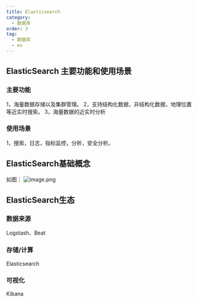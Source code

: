 ```yaml
---
title: Elasticsearch
category:
  - 数据库
order: 3
tag:
  - 数据库
  - es
---
```


## ElasticSearch 主要功能和使用场景
### 主要功能
1，海量数据存储以及集群管理。
2，支持结构化数据，非结构化数据，地理位置等近实时搜索。
3，海量数据的近实时分析
### 使用场景
1，搜索，日志，指标监控，分析，安全分析。
## ElasticSearch基础概念
如图：
![image.png](https://cdn.nlark.com/yuque/0/2024/png/39293052/1712040094374-8247c604-821f-4574-b28a-9b4951bca1e0.png#averageHue=%23e6e6e6&clientId=u1ba51cb9-2297-4&from=paste&height=363&id=u43bdc430&originHeight=536&originWidth=803&originalType=binary&ratio=2&rotation=0&showTitle=false&size=53001&status=done&style=none&taskId=u325b75e8-104d-4a97-9fbe-32d91ebe134&title=&width=544.5)
## ElasticSearch生态
### 数据来源
Logstash、Beat
### 存储/计算
Elasticsearch
### 可视化
Kibana





